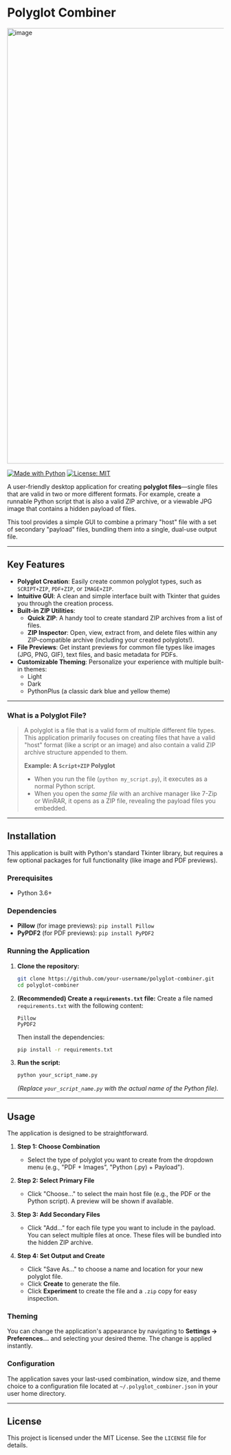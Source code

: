 # Polyglot Combiner

<img width="1918" height="1012" alt="image" src="https://github.com/user-attachments/assets/d1e05b97-621c-4079-b84b-027c2c8c3fe2" />


[![Made with Python](https://img.shields.io/badge/Made%20with-Python-1f425f.svg)](https://www.python.org/)
[![License: MIT](https://img.shields.io/badge/License-MIT-yellow.svg)](https://opensource.org/licenses/MIT)

A user-friendly desktop application for creating **polyglot files**—single files that are valid in two or more different formats. For example, create a runnable Python script that is also a valid ZIP archive, or a viewable JPG image that contains a hidden payload of files.

This tool provides a simple GUI to combine a primary "host" file with a set of secondary "payload" files, bundling them into a single, dual-use output file.

---

## Key Features

*   **Polyglot Creation**: Easily create common polyglot types, such as `SCRIPT+ZIP`, `PDF+ZIP`, or `IMAGE+ZIP`.
*   **Intuitive GUI**: A clean and simple interface built with Tkinter that guides you through the creation process.
*   **Built-in ZIP Utilities**:
    *   **Quick ZIP**: A handy tool to create standard ZIP archives from a list of files.
    *   **ZIP Inspector**: Open, view, extract from, and delete files within any ZIP-compatible archive (including your created polyglots!).
*   **File Previews**: Get instant previews for common file types like images (JPG, PNG, GIF), text files, and basic metadata for PDFs.
*   **Customizable Theming**: Personalize your experience with multiple built-in themes:
    *   Light
    *   Dark
    *   PythonPlus (a classic dark blue and yellow theme)

---

### What is a Polyglot File?

> A polyglot is a file that is a valid form of multiple different file types. This application primarily focuses on creating files that have a valid "host" format (like a script or an image) and also contain a valid ZIP archive structure appended to them.
>
> **Example: A `Script+ZIP` Polyglot**
> *   When you run the file (`python my_script.py`), it executes as a normal Python script.
> *   When you open the *same file* with an archive manager like 7-Zip or WinRAR, it opens as a ZIP file, revealing the payload files you embedded.

---

## Installation

This application is built with Python's standard Tkinter library, but requires a few optional packages for full functionality (like image and PDF previews).

### Prerequisites

*   Python 3.6+

### Dependencies

*   **Pillow** (for image previews): `pip install Pillow`
*   **PyPDF2** (for PDF previews): `pip install PyPDF2`

### Running the Application

1.  **Clone the repository:**
    ```bash
    git clone https://github.com/your-username/polyglot-combiner.git
    cd polyglot-combiner
    ```

2.  **(Recommended) Create a `requirements.txt` file:**
    Create a file named `requirements.txt` with the following content:
    ```
    Pillow
    PyPDF2
    ```
    Then install the dependencies:
    ```bash
    pip install -r requirements.txt
    ```

3.  **Run the script:**
    ```bash
    python your_script_name.py
    ```
    *(Replace `your_script_name.py` with the actual name of the Python file).*

---

## Usage

The application is designed to be straightforward.

1.  **Step 1: Choose Combination**
    *   Select the type of polyglot you want to create from the dropdown menu (e.g., "PDF + Images", "Python (.py) + Payload").

2.  **Step 2: Select Primary File**
    *   Click "Choose..." to select the main host file (e.g., the PDF or the Python script). A preview will be shown if available.

3.  **Step 3: Add Secondary Files**
    *   Click "Add..." for each file type you want to include in the payload. You can select multiple files at once. These files will be bundled into the hidden ZIP archive.

4.  **Step 4: Set Output and Create**
    *   Click "Save As..." to choose a name and location for your new polyglot file.
    *   Click **Create** to generate the file.
    *   Click **Experiment** to create the file and a `.zip` copy for easy inspection.

### Theming

You can change the application's appearance by navigating to **Settings -> Preferences...** and selecting your desired theme. The change is applied instantly.

### Configuration

The application saves your last-used combination, window size, and theme choice to a configuration file located at `~/.polyglot_combiner.json` in your user home directory.

---

## License

This project is licensed under the MIT License. See the `LICENSE` file for details.
